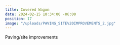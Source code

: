 ```yaml
---
title: Covered Wagon
date: 2024-02-15 10:34:00 -06:00
position: 17
image: "/uploads/PAVING_SITE%20IMPROVEMENTS_2.jpg"
---
```


Paving/site improvements